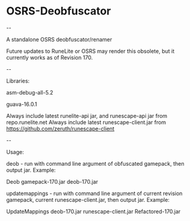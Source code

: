 # OSRS-Deobfuscator
--

A standalone OSRS deobfuscator/renamer

Future updates to RuneLite or OSRS may render this obsolete, but it currently works as of Revision 170.

--

Libraries:

asm-debug-all-5.2

guava-16.0.1

Always include latest runelite-api jar, and runescape-api jar from repo.runelite.net
Always include latest runescape-client.jar from https://github.com/zeruth/runescape-client


--


Usage:

deob - run with command line argument of obfuscated gamepack, then output jar. Example:

Deob gamepack-170.jar deob-170.jar

updatemappings - run with command line argument of current revision gamepack, current runescape-client.jar, then output jar. Example:

UpdateMappings deob-170.jar runescape-client.jar Refactored-170.jar
